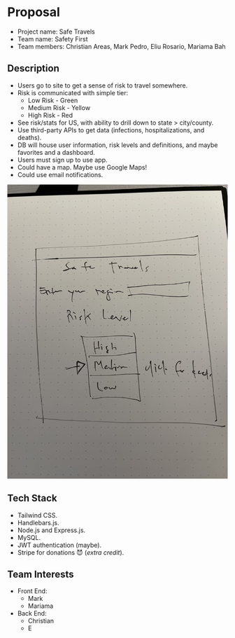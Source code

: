  # Proposal
 - Project name: Safe Travels
 - Team name: Safety First
 - Team members: Christian Areas, Mark Pedro, Eliu Rosario, Mariama Bah
 
 ## Description
- Users go to site to get a sense of risk to travel somewhere.
- Risk is communicated with simple tier:
	- Low Risk - Green
	- Medium Risk - Yellow
	- High Risk - Red
- See risk/stats for US, with ability to drill down to state > city/county.
- Use third-party APIs to get data (infections, hospitalizations, and deaths).
- DB will house user information, risk levels and definitions, and maybe favorites and a dashboard.
- Users must sign up to use app.
- Could have a map. Maybe use Google Maps!
- Could use email notifications.

![Mock](./mock.jpg)

## Tech Stack
- Tailwind CSS.
- Handlebars.js.
- Node.js and Express.js.
- MySQL.
- JWT authentication (maybe).
- Stripe for donations 😈 (*extra credit*).

## Team Interests
- Front End:
	- Mark
	- Mariama
- Back End:
	- Christian
	- E
